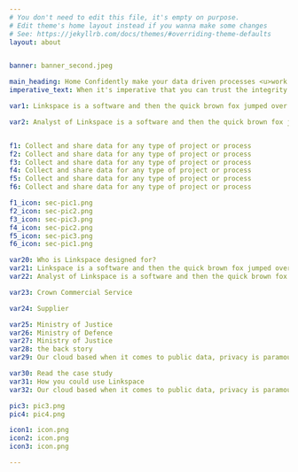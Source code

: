 ```yaml
---
# You don't need to edit this file, it's empty on purpose.
# Edit theme's home layout instead if you wanna make some changes
# See: https://jekyllrb.com/docs/themes/#overriding-theme-defaults
layout: about


banner: banner_second.jpeg

main_heading: Home Confidently make your data driven processes <u>work for you</u>
imperative_text: When it's imperative that you can trust the integrity of your data

var1: Linkspace is a software and then the quick brown fox jumped over the fence in an attem to a somersault and got the first prize and then Linkspace is a software and then the quick brown fox jumped over the fence in an attem to a somersault and got the first prize and it to the.

var2: Analyst of Linkspace is a software and then the quick brown fox jumped over the fence in an attem to a somersault and got the first prize.  


f1: Collect and share data for any type of project or process
f2: Collect and share data for any type of project or process
f3: Collect and share data for any type of project or process
f4: Collect and share data for any type of project or process
f5: Collect and share data for any type of project or process
f6: Collect and share data for any type of project or process

f1_icon: sec-pic1.png
f2_icon: sec-pic2.png
f3_icon: sec-pic3.png
f4_icon: sec-pic2.png
f5_icon: sec-pic3.png
f6_icon: sec-pic1.png

var20: Who is Linkspace designed for?
var21: Linkspace is a software and then the quick brown fox jumped over the fence in an attem to a somersault and got the first prize and then Linkspace is a software and then the quick brown fox jumped over the fence in an attem to a somersault and got the first prize and it to the.
var22: Analyst of Linkspace is a software and then the quick brown fox jumped over the fence in an attem to a somersault and got the first prize.  

var23: Crown Commercial Service

var24: Supplier

var25: Ministry of Justice
var26: Ministry of Defence
var27: Ministry of Justice
var28: the back story
var29: Our cloud based when it comes to public data, privacy is paramount. We offer high price, granular access control to full audit and then when it comes to public data, privacy is paramount. We offer high price, granular access control to full audit

var30: Read the case study
var31: How you could use Linkspace
var32: Our cloud based when it comes to public data, privacy is paramount. We offer high price, granular access control to full audit and then when it comes to public data, privacy is paramount. We offer high price, granular access control to full audit

pic3: pic3.png
pic4: pic4.png

icon1: icon.png
icon2: icon.png
icon3: icon.png

---
```

